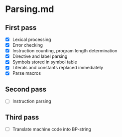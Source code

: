 # Parsing.md
## First pass
- [x] Lexical processing
- [x] Error checking
- [x] Instruction counting, program length determination
- [x] Directive and label parsing
- [x] Symbols stored in symbol table
- [x] Literals and constants replaced immediately
- [x] Parse macros

## Second pass
- [ ] Instruction parsing

## Third pass
- [ ] Translate machine code into BP-string
